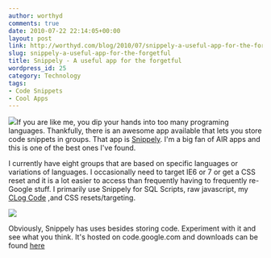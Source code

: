 ```yaml
---
author: worthyd
comments: true
date: 2010-07-22 22:14:05+00:00
layout: post
link: http://worthyd.com/blog/2010/07/snippely-a-useful-app-for-the-forgetful/
slug: snippely-a-useful-app-for-the-forgetful
title: Snippely - A useful app for the forgetful
wordpress_id: 25
category: Technology 
tags:
- Code Snippets
- Cool Apps
---
```


[![](http://blog.worthyd.com/wp-content/uploads/2010/07/snippely-150x150.png)](http://blog.worthyd.com/wp-content/uploads/2010/07/snippely.png)If you are like me, you dip your hands into too many programing languages.  Thankfully, there is an awesome app available that lets you store code snippets in groups.  That app is [Snippely](http://code.google.com/p/snippely/).  I'm a big fan of AIR apps and this is one of the best ones I've found.
<!-- more -->
I currently have eight groups that are based on specific languages or variations of languages. I occasionally need to target IE6 or 7 or get a CSS reset and it is a lot easier to access than frequently having to frequently re-Google stuff.  I primarily use Snippely for SQL Scripts, raw javascript, my [CLog Code](http://worthyd.com/techblog/index.php/2010/07/the-console/) ,and CSS resets/targeting.

[![](http://blog.worthyd.com/wp-content/uploads/2010/07/SnippelyScreen-300x170.jpg)](http://blog.worthyd.com/wp-content/uploads/2010/07/SnippelyScreen.jpg)

Obviously, Snippely has uses besides storing code. Experiment with it and see what you think.  It's hosted on code.google.com and downloads can be found [here](http://code.google.com/p/snippely/downloads/list)
